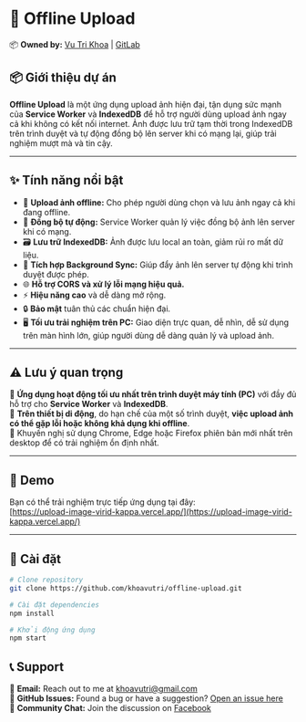 # 🚀 Offline Upload

📦 **Owned by:** [Vu Tri Khoa](https://github.com/khoavutri) | [GitLab](https://gitlab.com/khoavip07)

## 📦 Giới thiệu dự án

**Offline Upload** là một ứng dụng upload ảnh hiện đại, tận dụng sức mạnh của **Service Worker** và **IndexedDB** để hỗ trợ người dùng upload ảnh ngay cả khi không có kết nối internet. Ảnh được lưu trữ tạm thời trong IndexedDB trên trình duyệt và tự động đồng bộ lên server khi có mạng lại, giúp trải nghiệm mượt mà và tin cậy.

---

## ✨ Tính năng nổi bật

- 🚀 **Upload ảnh offline:** Cho phép người dùng chọn và lưu ảnh ngay cả khi đang offline.
- 🔄 **Đồng bộ tự động:** Service Worker quản lý việc đồng bộ ảnh lên server khi có mạng.
- 🗃️ **Lưu trữ IndexedDB:** Ảnh được lưu local an toàn, giảm rủi ro mất dữ liệu.
- 🧩 **Tích hợp Background Sync:** Giúp đẩy ảnh lên server tự động khi trình duyệt được phép.
- 🌐 **Hỗ trợ CORS và xử lý lỗi mạng hiệu quả.**
- ⚡ **Hiệu năng cao** và dễ dàng mở rộng.
- 🔒 **Bảo mật** tuân thủ các chuẩn hiện đại.
- 🖥️ **Tối ưu trải nghiệm trên PC:** Giao diện trực quan, dễ nhìn, dễ sử dụng trên màn hình lớn, giúp người dùng dễ dàng quản lý và upload ảnh.

---

## ⚠️ Lưu ý quan trọng

📌 **Ứng dụng hoạt động tối ưu nhất trên trình duyệt máy tính (PC)** với đầy đủ hỗ trợ cho **Service Worker** và **IndexedDB**.  
📱 **Trên thiết bị di động**, do hạn chế của một số trình duyệt, **việc upload ảnh có thể gặp lỗi hoặc không khả dụng khi offline**.  
🔧 Khuyến nghị sử dụng Chrome, Edge hoặc Firefox phiên bản mới nhất trên desktop để có trải nghiệm ổn định nhất.

---

## 🔗 Demo

Bạn có thể trải nghiệm trực tiếp ứng dụng tại đây:  
[https://upload-image-virid-kappa.vercel.app/](https://upload-image-virid-kappa.vercel.app/)

---

## 📜 Cài đặt

```bash
# Clone repository
git clone https://github.com/khoavutri/offline-upload.git

# Cài đặt dependencies
npm install

# Khởi động ứng dụng
npm start


```

## 📞 Support

💌 **Email:** Reach out to me at [khoavutri@gmail.com](mailto:khoavutri@gmail.com)  
🐛 **GitHub Issues:** Found a bug or have a suggestion? [Open an issue here](https://github.com/khoavutri)  
💬 **Community Chat:** Join the discussion on [Facebook](https://www.facebook.com/khoa.tri.365.org)
